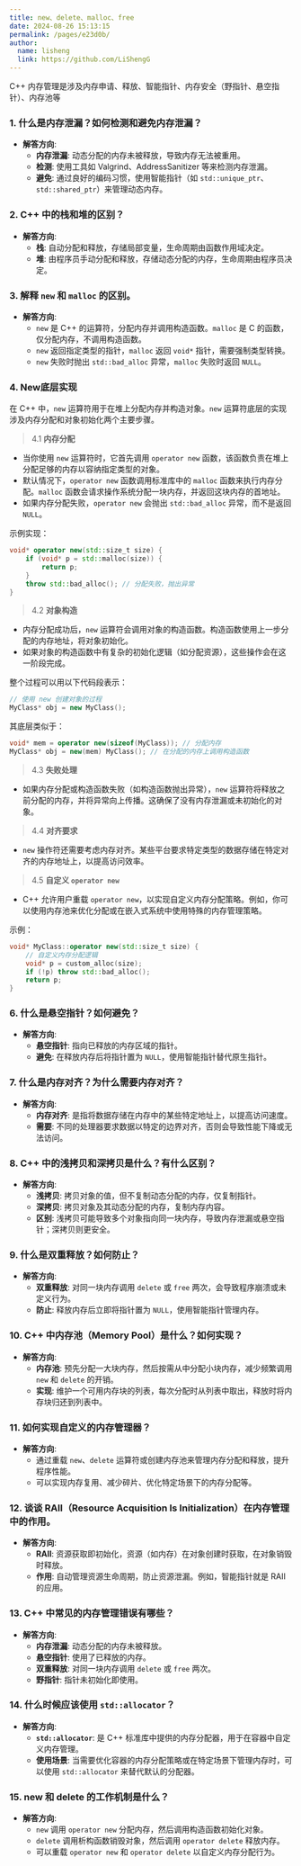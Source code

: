 ```yaml
---
title: new、delete、malloc、free
date: 2024-08-26 15:13:15
permalink: /pages/e23d0b/
author: 
  name: lisheng
  link: https://github.com/LiShengG
---
```



C++ 内存管理是涉及内存申请、释放、智能指针、内存安全（野指针、悬空指针）、内存池等

### 1. **什么是内存泄漏？如何检测和避免内存泄漏？**
   - **解答方向**:
     - **内存泄漏**: 动态分配的内存未被释放，导致内存无法被重用。
     - **检测**: 使用工具如 Valgrind、AddressSanitizer 等来检测内存泄漏。
     - **避免**: 通过良好的编码习惯，使用智能指针（如 `std::unique_ptr`、`std::shared_ptr`）来管理动态内存。

### 2. **C++ 中的栈和堆的区别？**
   - **解答方向**:
     - **栈**: 自动分配和释放，存储局部变量，生命周期由函数作用域决定。
     - **堆**: 由程序员手动分配和释放，存储动态分配的内存，生命周期由程序员决定。

### 3. **解释 `new` 和 `malloc` 的区别。**
   - **解答方向**:
     - `new` 是 C++ 的运算符，分配内存并调用构造函数。`malloc` 是 C 的函数，仅分配内存，不调用构造函数。
     - `new` 返回指定类型的指针，`malloc` 返回 `void*` 指针，需要强制类型转换。
     - `new` 失败时抛出 `std::bad_alloc` 异常，`malloc` 失败时返回 `NULL`。

### 4. New底层实现
在 C++ 中，`new` 运算符用于在堆上分配内存并构造对象。`new` 运算符底层的实现涉及内存分配和对象初始化两个主要步骤。

> 4.1 **内存分配**
   - 当你使用 `new` 运算符时，它首先调用 `operator new` 函数，该函数负责在堆上分配足够的内存以容纳指定类型的对象。
   - 默认情况下，`operator new` 函数调用标准库中的 `malloc` 函数来执行内存分配。`malloc` 函数会请求操作系统分配一块内存，并返回这块内存的首地址。
   - 如果内存分配失败，`operator new` 会抛出 `std::bad_alloc` 异常，而不是返回 `NULL`。

   示例实现：
   ```cpp
   void* operator new(std::size_t size) {
       if (void* p = std::malloc(size)) {
           return p;
       }
       throw std::bad_alloc(); // 分配失败，抛出异常
   }
   ```

> 4.2 **对象构造**
   - 内存分配成功后，`new` 运算符会调用对象的构造函数。构造函数使用上一步分配的内存地址，将对象初始化。
   - 如果对象的构造函数中有复杂的初始化逻辑（如分配资源），这些操作会在这一阶段完成。

   整个过程可以用以下代码段表示：
   ```cpp
   // 使用 new 创建对象的过程
   MyClass* obj = new MyClass();
   ```

   其底层类似于：
   ```cpp
   void* mem = operator new(sizeof(MyClass)); // 分配内存
   MyClass* obj = new(mem) MyClass(); // 在分配的内存上调用构造函数
   ```

> 4.3 **失败处理**
   - 如果内存分配或构造函数失败（如构造函数抛出异常），`new` 运算符将释放之前分配的内存，并将异常向上传播。这确保了没有内存泄漏或未初始化的对象。

> 4.4 **对齐要求**
   - `new` 操作符还需要考虑内存对齐。某些平台要求特定类型的数据存储在特定对齐的内存地址上，以提高访问效率。

> 4.5 **自定义 `operator new`**
   - C++ 允许用户重载 `operator new`，以实现自定义内存分配策略。例如，你可以使用内存池来优化分配或在嵌入式系统中使用特殊的内存管理策略。

   示例：
   ```cpp
   void* MyClass::operator new(std::size_t size) {
       // 自定义内存分配逻辑
       void* p = custom_alloc(size);
       if (!p) throw std::bad_alloc();
       return p;
   }
   ```


### 6. **什么是悬空指针？如何避免？**
   - **解答方向**:
     - **悬空指针**: 指向已释放的内存区域的指针。
     - **避免**: 在释放内存后将指针置为 `NULL`，使用智能指针替代原生指针。

### 7. **什么是内存对齐？为什么需要内存对齐？**
   - **解答方向**:
     - **内存对齐**: 是指将数据存储在内存中的某些特定地址上，以提高访问速度。
     - **需要**: 不同的处理器要求数据以特定的边界对齐，否则会导致性能下降或无法访问。

### 8. **C++ 中的浅拷贝和深拷贝是什么？有什么区别？**
   - **解答方向**:
     - **浅拷贝**: 拷贝对象的值，但不复制动态分配的内存，仅复制指针。
     - **深拷贝**: 拷贝对象及其动态分配的内存，复制内存内容。
     - **区别**: 浅拷贝可能导致多个对象指向同一块内存，导致内存泄漏或悬空指针；深拷贝则更安全。

### 9. **什么是双重释放？如何防止？**
   - **解答方向**:
     - **双重释放**: 对同一块内存调用 `delete` 或 `free` 两次，会导致程序崩溃或未定义行为。
     - **防止**: 释放内存后立即将指针置为 `NULL`，使用智能指针管理内存。

### 10. **C++ 中内存池（Memory Pool）是什么？如何实现？**
   - **解答方向**:
     - **内存池**: 预先分配一大块内存，然后按需从中分配小块内存，减少频繁调用 `new` 和 `delete` 的开销。
     - **实现**: 维护一个可用内存块的列表，每次分配时从列表中取出，释放时将内存块归还到列表中。

### 11. **如何实现自定义的内存管理器？**
   - **解答方向**:
     - 通过重载 `new`、`delete` 运算符或创建内存池来管理内存分配和释放，提升程序性能。
     - 可以实现内存复用、减少碎片、优化特定场景下的内存分配等。

### 12. **谈谈 RAII（Resource Acquisition Is Initialization）在内存管理中的作用。**
   - **解答方向**:
     - **RAII**: 资源获取即初始化，资源（如内存）在对象创建时获取，在对象销毁时释放。
     - **作用**: 自动管理资源生命周期，防止资源泄漏。例如，智能指针就是 RAII 的应用。

### 13. **C++ 中常见的内存管理错误有哪些？**
   - **解答方向**:
     - **内存泄漏**: 动态分配的内存未被释放。
     - **悬空指针**: 使用了已释放的内存。
     - **双重释放**: 对同一块内存调用 `delete` 或 `free` 两次。
     - **野指针**: 指针未初始化即使用。

### 14. **什么时候应该使用 `std::allocator`？**
   - **解答方向**:
     - **`std::allocator`**: 是 C++ 标准库中提供的内存分配器，用于在容器中自定义内存管理。
     - **使用场景**: 当需要优化容器的内存分配策略或在特定场景下管理内存时，可以使用 `std::allocator` 来替代默认的分配器。

### 15. **new 和 delete 的工作机制是什么？**
   - **解答方向**:
     - `new` 调用 `operator new` 分配内存，然后调用构造函数初始化对象。
     - `delete` 调用析构函数销毁对象，然后调用 `operator delete` 释放内存。
     - 可以重载 `operator new` 和 `operator delete` 以自定义内存分配行为。
